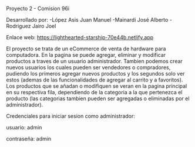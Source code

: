 Proyecto 2 - Comision 96i

Desarrollado por:
-López Asis Juan Manuel
-Mainardi José Alberto
-Rodriguez Jairo Joel

Enlace web: https://lighthearted-starship-70e44b.netlify.app

El proyecto se trata de un eCommerce de venta de hardware para computadora. 
En la pagina se puede agregar, eliminar y modificar productos a traves de un usuario administrador. Tambien podemos crear nuevos usuarios los cuales pueden ser vendedores o compradores, 
pudiendo los primeros agregar nuevos productos y los segundos solo ver estos (ademas de las funcionalidades de agregar al carrito y a favoritos).
Los productos que se añadan o modifiquen se veran en la pagina principal en su respectiva fila, dependiendo de la categoria a la que pertenezca el producto (las categorias tambien pueden 
ser agregadas o eliminadas por el administrador).

Credenciales para iniciar sesion como administrador:

usuario: admin

contraseña: admin
